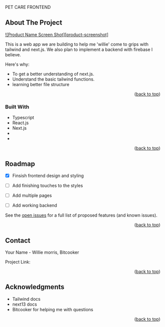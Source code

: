 
<a name="readme-top">PET CARE FRONTEND</a>




<!-- ABOUT THE PROJECT -->
## About The Project

[![Product Name Screen Shot][product-screenshot]](https://example.com)

This is a web app we are building to help me 'willie' come to grips with tailwind and next.js. We also plan to implement a backend with firebase I believe.

Here's why:
* To get a better understanding of next.js.
* Understand the basic tailwind functions.
* learning better file structure

<p align="right">(<a href="#readme-top">back to top</a>)</p>



### Built With


* Typescript
* React.js
* Next.js
* 
*  

<p align="right">(<a href="#readme-top">back to top</a>)</p>


<!-- ROADMAP -->
## Roadmap

- [x] Finsish frontend design and styling
- [ ] Add finishing touches to the styles
- [ ] Add multiple pages
- [ ] Add working backend


See the [open issues](https://github.com/try-plus/pet-care-frontend/issues) for a full list of proposed features (and known issues).

<p align="right">(<a href="#readme-top">back to top</a>)</p>


<!-- CONTACT -->
## Contact

Your Name - Willie morris, Bitcooker

Project Link:

<p align="right">(<a href="#readme-top">back to top</a>)</p>



<!-- ACKNOWLEDGMENTS -->
## Acknowledgments

* Tailwind docs
* next13 docs
* Bitcooker for helping me with questions

<p align="right">(<a href="#readme-top">back to top</a>)</p>
